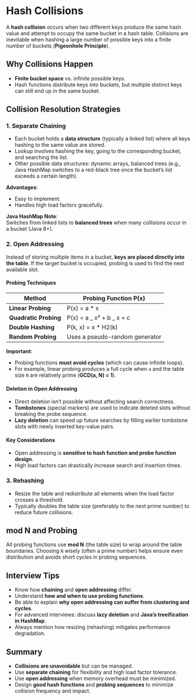 # Hash Collisions

A **hash collision** occurs when two different keys produce the same hash value and attempt to occupy the same bucket in a hash table. Collisions are inevitable when hashing a large number of possible keys into a finite number of buckets (**Pigeonhole Principle**).

## Why Collisions Happen

- **Finite bucket space** vs. infinite possible keys.
- Hash functions distribute keys into buckets, but multiple distinct keys can still end up in the same bucket.

## Collision Resolution Strategies

### 1. Separate Chaining

- Each bucket holds a **data structure** (typically a linked list) where all keys hashing to the same value are stored.
- Lookup involves hashing the key, going to the corresponding bucket, and searching the list.
- Other possible data structures: dynamic arrays, balanced trees (e.g., Java HashMap switches to a red-black tree once the bucket’s list exceeds a certain length).

**Advantages**:

- Easy to implement.
- Handles high load factors gracefully.

**Java HashMap Note**:  
Switches from linked lists to **balanced trees** when many collisions occur in a bucket (Java 8+).

### 2. Open Addressing

Instead of storing multiple items in a bucket, **keys are placed directly into the table**. If the target bucket is occupied, probing is used to find the next available slot.

#### Probing Techniques

| Method                | Probing Function P(x)          |
| --------------------- | ------------------------------ |
| **Linear Probing**    | P(x) = a \* x                  |
| **Quadratic Probing** | P(x) = a _ x² + b _ x + c      |
| **Double Hashing**    | P(k, x) = x \* H2(k)           |
| **Random Probing**    | Uses a pseudo-random generator |

**Important**:

- Probing functions **must avoid cycles** (which can cause infinite loops).
- For example, linear probing produces a full cycle when `a` and the table size `N` are relatively prime (**GCD(a, N) = 1**).

#### Deletion in Open Addressing

- Direct deletion isn’t possible without affecting search correctness.
- **Tombstones** (special markers) are used to indicate deleted slots without breaking the probe sequence.
- **Lazy deletion** can speed up future searches by filling earlier tombstone slots with newly inserted key-value pairs.

#### Key Considerations

- Open addressing is **sensitive to hash function and probe function design**.
- High load factors can drastically increase search and insertion times.

### 3. Rehashing

- Resize the table and redistribute all elements when the load factor crosses a threshold.
- Typically doubles the table size (preferably to the next prime number) to reduce future collisions.

## mod N and Probing

All probing functions use **mod N** (the table size) to wrap around the table boundaries. Choosing `N` wisely (often a prime number) helps ensure even distribution and avoids short cycles in probing sequences.

## Interview Tips

- Know how **chaining** and **open addressing** differ.
- Understand **how and when to use probing functions**.
- Be able to explain **why open addressing can suffer from clustering and cycles**.
- For advanced interviews: discuss **lazy deletion** and **Java’s treeification in HashMap**.
- Always mention how resizing (rehashing) mitigates performance degradation.

## Summary

- **Collisions are unavoidable** but can be managed.
- Use **separate chaining** for flexibility and high load factor tolerance.
- Use **open addressing** when memory overhead must be minimized.
- Design **good hash functions** and **probing sequences** to minimize collision frequency and impact.
